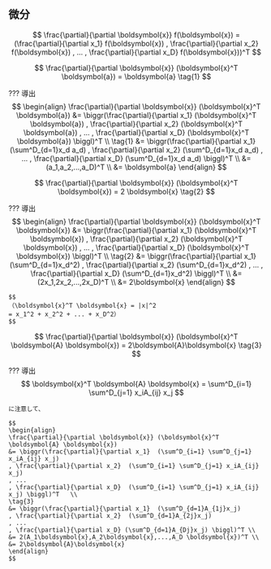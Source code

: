 
## 微分

$$
\frac{\partial}{\partial \boldsymbol{x}} f(\boldsymbol{x})
= (\frac{\partial}{\partial x_1} f(\boldsymbol{x})
, \frac{\partial}{\partial x_2} f(\boldsymbol{x})
, ...
, \frac{\partial}{\partial x_D} f(\boldsymbol{x}))^T
$$


$$
\frac{\partial}{\partial \boldsymbol{x}} (\boldsymbol{x}^T \boldsymbol{a})
= \boldsymbol{a} 
\tag{1}
$$

??? 導出
    $$
    \begin{align}
    \frac{\partial}{\partial \boldsymbol{x}} (\boldsymbol{x}^T \boldsymbol{a})
    &= \biggr(\frac{\partial}{\partial x_1}  (\boldsymbol{x}^T \boldsymbol{a})
    , \frac{\partial}{\partial x_2}  (\boldsymbol{x}^T \boldsymbol{a})
    , ...
    , \frac{\partial}{\partial x_D}  (\boldsymbol{x}^T \boldsymbol{a}) \biggl)^T  \\
    \tag{1}
    &= \biggr(\frac{\partial}{\partial x_1}  (\sum^D_{d=1}x_d a_d)
    , \frac{\partial}{\partial x_2}  (\sum^D_{d=1}x_d a_d)
    , ...
    , \frac{\partial}{\partial x_D} (\sum^D_{d=1}x_d a_d) \biggl)^T \\
    &= (a_1,a_2,...,a_D)^T \\
    &= \boldsymbol{a}
    \end{align}
    $$

$$
\frac{\partial}{\partial \boldsymbol{x}} (\boldsymbol{x}^T \boldsymbol{x})
= 2 \boldsymbol{x} 
\tag{2}
$$

??? 導出
    $$
    \begin{align}
    \frac{\partial}{\partial \boldsymbol{x}} (\boldsymbol{x}^T \boldsymbol{x})
    &= \biggr(\frac{\partial}{\partial x_1}  (\boldsymbol{x}^T \boldsymbol{x})
    , \frac{\partial}{\partial x_2}  (\boldsymbol{x}^T \boldsymbol{x})
    , ...
    , \frac{\partial}{\partial x_D}  (\boldsymbol{x}^T \boldsymbol{x}) \biggl)^T   \\
    \tag{2}
    &= \biggr(\frac{\partial}{\partial x_1}  (\sum^D_{d=1}x_d^2)
    , \frac{\partial}{\partial x_2}  (\sum^D_{d=1}x_d^2)
    , ...
    , \frac{\partial}{\partial x_D} (\sum^D_{d=1}x_d^2) \biggl)^T \\
    &= (2x_1,2x_2,...,2x_D)^T \\
    &= 2\boldsymbol{x}
    \end{align}
    $$

    $$
    （\boldsymbol{x}^T \boldsymbol{x} = |x|^2
    = x_1^2 + x_2^2 + ... + x_D^2）
    $$


$$
\frac{\partial}{\partial \boldsymbol{x}} (\boldsymbol{x}^T \boldsymbol{A} \boldsymbol{x})
= 2\boldsymbol{A}\boldsymbol{x} 
\tag{3}
$$

??? 導出
    $$
    \boldsymbol{x}^T \boldsymbol{A} \boldsymbol{x} 
    = \sum^D_{i=1} \sum^D_{j=1} x_iA_{ij} x_j
    $$
    
    に注意して、

    $$
    \begin{align}
    \frac{\partial}{\partial \boldsymbol{x}} (\boldsymbol{x}^T \boldsymbol{A} \boldsymbol{x})
    &= \biggr(\frac{\partial}{\partial x_1}  (\sum^D_{i=1} \sum^D_{j=1} x_iA_{ij} x_j)
    , \frac{\partial}{\partial x_2}  (\sum^D_{i=1} \sum^D_{j=1} x_iA_{ij} x_j)
    , ...
    , \frac{\partial}{\partial x_D}  (\sum^D_{i=1} \sum^D_{j=1} x_iA_{ij} x_j) \biggl)^T   \\
    \tag{3}
    &= \biggr(\frac{\partial}{\partial x_1}  (\sum^D_{d=1}A_{1j}x_j)
    , \frac{\partial}{\partial x_2}  (\sum^D_{d=1}A_{2j}x_j)
    , ...
    , \frac{\partial}{\partial x_D} (\sum^D_{d=1}A_{Dj}x_j) \biggl)^T \\
    &= 2(A_1\boldsymbol{x},A_2\boldsymbol{x},...,A_D \boldsymbol{x})^T \\
    &= 2\boldsymbol{A}\boldsymbol{x}
    \end{align}
    $$